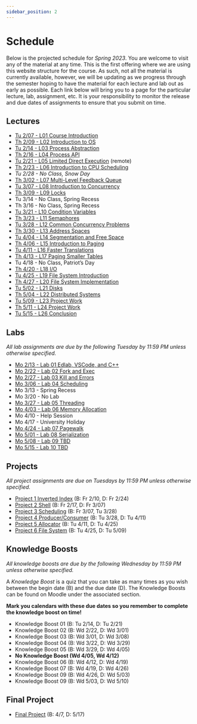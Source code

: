 ```yaml
---
sidebar_position: 2
---
```


# Schedule

Below is the projected schedule for *Spring 2023*. You are welcome to visit any of the material at any time. This is the first offering where we are using this website structure for the course. As such, not all the material is currently available, however, we will be updating as we progress through the semester hoping to have the material for each lecture and lab out as early as possible. Each link below will bring you to a page for the particular lecture, lab, assignment, etc. It is your responsibility to monitor the release and due dates of assignments to ensure that you submit on time.

## Lectures

- [Tu 2/07 - L01 Course Introduction](../../lectures/intro/)
- [Th 2/09 - L02 Introduction to OS](../../lectures/intro-os/)
- [Tu 2/14 - L03 Process Abstraction](../../lectures/process-abstraction/)
- [Th 2/16 - L04 Process API](../../lectures/process-api/)
- [Tu 2/21 - L05 Limited Direct Execution](../../lectures/limited-direct/) (remote)
- [Th 2/23 - L06 Introduction to CPU Scheduling](../../lectures/intro-cpu-sched/)
- *Tu 2/28 - No Class, Snow Day*
- [Th 3/02 - L07 Multi-Level Feedback Queue](../../lectures/mlfq/)
- [Tu 3/07 - L08 Introduction to Concurrency](../../lectures/intro-conc/)
- [Th 3/09 - L09 Locks](../../lectures/locks/)
- Tu 3/14 - No Class, Spring Recess
- Th 3/16 - No Class, Spring Recess
- [Tu 3/21 - L10 Condition Variables](../../lectures/cond-vars/)
- [Th 3/23 - L11 Semaphores](../../lectures/semaphores/)
- [Tu 3/28 - L12 Common Concurrency Problems](../../lectures/conc-problems/)
- [Th 3/30 - L13 Address Spaces](../../lectures/addr-spaces/)
- [Tu 4/04 - L14 Segmentation and Free Space](../../lectures/seg-free-space/)
- [Th 4/06 - L15 Introduction to Paging](../../lectures/intro-paging/)
- [Tu 4/11 - L16 Faster Translations](../../lectures/faster-impl/)
- [Th 4/13 - L17 Paging Smaller Tables](../../lectures/paging-smaller-tables/)
- Tu 4/18 - No Class, Patriot’s Day
- [Th 4/20 - L18 I/O](../../lectures/io/)
- [Tu 4/25 - L19 File System Introduction](../../lectures/fs-intro/)
- [Th 4/27 - L20 File System Implementation](../../lectures/fs-impl/)
- [Tu 5/02 - L21 Disks](../../lectures/disks/)
- [Th 5/04 - L22 Distributed Systems](../../lectures/dist-sys/)
- [Tu 5/09 - L23 Project Work](../../lectures/project-work-1/)
- [Th 5/11 - L24 Project Work](../../lectures/project-work-2/)
- [Tu 5/15 - L26 Conclusion](../../lectures/conclusion/)

## Labs

*All lab assignments are due by the following Tuesday by 11:59 PM unless otherwise specified.*

- [Mo 2/13 - Lab 01 Edlab, VSCode, and C++](/docs/labs/lab01)
- [Mo 2/22 - Lab 02 Fork and Exec](/docs/labs/lab02)
- [Mo 2/27 - Lab 03 Kill and Errors](/docs/labs/lab03)
- [Mo 3/06 - Lab 04 Scheduling](/docs/labs/lab04)
- Mo 3/13 - Spring Recess
- Mo 3/20 - No Lab
- [Mo 3/27 - Lab 05 Threading](/docs/labs/lab05)
- [Mo 4/03 - Lab 06 Memory Allocation](/docs/labs/lab06)
- Mo 4/10 - Help Session
- Mo 4/17 - University Holiday
- [Mo 4/24 - Lab 07 Pagewalk](/docs/labs/lab07)
- [Mo 5/01 - Lab 08 Serialization](/docs/labs/lab08)
- [Mo 5/08 - Lab 09 TBD](/docs/labs/lab09)
- [Mo 5/15 - Lab 10 TBD](/docs/labs/lab10)

## Projects

*All project assignments are due on Tuesdays by 11:59 PM unless otherwise specified.*

- [Project 1 Inverted Index](/docs/projects/inverted-index) (B: Fr 2/10, D: Fr 2/24)
- [Project 2 Shell](/docs/projects/shell) (B: Fr 2/17, D: Fr 3/07)
- [Project 3 Scheduling](/docs/projects/scheduling) (B: Fr 3/07, Tu 3/28)
- [Project 4 Producer/Consumer](/docs/projects/prodcon) (B: Tu 3/28, D: Tu 4/11)
- [Project 5 Allocator](/docs/projects/allocator) (B: Tu 4/11, D: Tu 4/25)
- [Project 6 File System](/docs/projects/filesystem) (B: Tu 4/25, D: Tu 5/09)

## Knowledge Boosts

*All knowledge boosts are due by the following Wednesday by 11:59 PM unless otherwise specified.*

A *Knowledge Boost* is a quiz that you can take as many times as you
wish between the begin date (B) and the due date (D). The Knowledge
Boosts can be found on Moodle under the associated section.

**Mark you calendars with these due dates so you remember to complete
the knowledge boost on time!**

- Knowledge Boost 01 (B: Tu 2/14, D: Tu 2/21)
- Knowledge Boost 02 (B: Wd 2/22, D: Wd 3/01)
- Knowledge Boost 03 (B: Wd 3/01, D: Wd 3/08)
- Knowledge Boost 04 (B: Wd 3/22, D: Wd 3/29)
- Knowledge Boost 05 (B: Wd 3/29, D: Wd 4/05)
- **No Knowledge Boost (Wd 4/05, Wd 4/12)**
- Knowledge Boost 06 (B: Wd 4/12, D: Wd 4/19)
- Knowledge Boost 07 (B: Wd 4/19, D: Wd 4/26)
- Knowledge Boost 09 (B: Wd 4/26, D: Wd 5/03)
- Knowledge Boost 09 (B: Wd 5/03, D: Wd 5/10)

## Final Project

- [Final Project](https://eight-army-4c0.notion.site/Operating-Systems-Final-Project-6e4e4ea0f93a4a56b0a7c4fb388255ce) (B: 4/7, D: 5/17)

